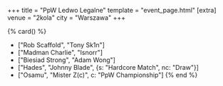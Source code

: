 +++
title = "PpW Ledwo Legalne"
template = "event_page.html"
[extra]
venue = "2kola"
city = "Warszawa"
+++

{% card() %}
- ["Rob Scaffold", "Tony Sk1n"]
- ["Madman Charlie", "Isnorr"]
- ["Biesiad Strong", "Adam Wong"]
- ["Hades", "Johnny Blade", {s: "Hardcore Match", nc: "Draw"}]
- ["Osamu", "Mister Z(c)", c: "PpW Championship"]
{% end %}
